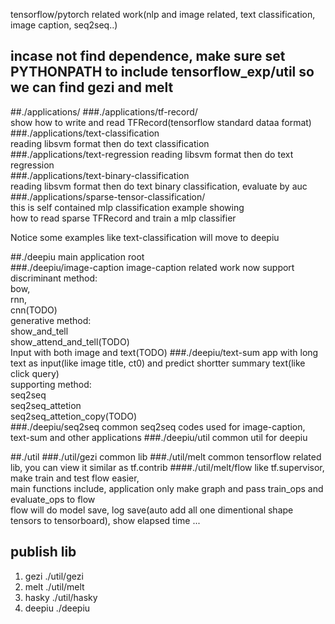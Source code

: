 tensorflow/pytorch related work(nlp and image related, text classification, image caption, seq2seq..)   

## incase not find dependence, make sure set PYTHONPATH to include tensorflow_exp/util so we can find gezi and melt
##./applications/ 
###./applications/tf-record/  
show how to write and read TFRecord(tensorflow standard dataa format)   
###./applications/text-classification  
reading libsvm format then do text classification    
###./applications/text-regression
reading libsvm format then do text regression  
###./applications/text-binary-classification  
reading libsvm format then do text binary classification, evaluate by auc  
###./applications/sparse-tensor-classification/  
this is self contained mlp classification example showing   
how to read sparse TFRecord and train a mlp classifier 

Notice some examples like text-classification will move to deepiu

##./deepiu
main application root  
###./deepiu/image-caption
image-caption related work now support    
discriminant method:  
bow,  
rnn,  
cnn(TODO)  
generative method:  
show_and_tell  
show_attend_and_tell(TODO)  
Input with both image and text(TODO) 
###./deepiu/text-sum
app with long text as input(like image title, ct0) and predict shortter summary text(like click query)  
supporting method:  
seq2seq  
seq2seq_attetion     
seq2seq_attetion_copy(TODO)    
###./deepiu/seq2seq 
common seq2seq codes used for image-caption, text-sum and other applications
###./deepiu/util
common util for deepiu  

##./util
###./util/gezi
common lib 
###./util/melt
common tensorflow related lib, you can view it similar as tf.contrib
####./util/melt/flow
like  tf.supervisor, make train and test flow easier,  
main functions include, application only make graph and pass train_ops and evaluate_ops to flow  
flow will do model save, log save(auto add all one dimentional shape tensors to tensorboard), show elapsed time ...  

## publish lib
1. gezi ./util/gezi 
2. melt ./util/melt
3. hasky ./util/hasky  
4. deepiu ./deepiu  
